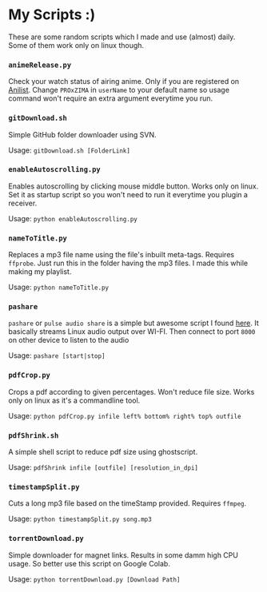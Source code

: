 # My Scripts :)

These are some random scripts which I made and use (almost) daily.<br>Some of them work only on linux though.

### `animeRelease.py`
Check your watch status of airing anime. Only if you are registered on [Anilist](https://anilist.co/). Change `PROxZIMA` in `userName` to your default name so usage command won't require an extra argument everytime you run.

### `gitDownload.sh`
Simple GitHub folder downloader using SVN.

Usage: `gitDownload.sh [FolderLink]`

### `enableAutoscrolling.py`
Enables autoscrolling by clicking mouse middle button. Works only on linux. Set it as startup script so you won't need to run it everytime you plugin a receiver.

Usage: `python enableAutoscrolling.py`

### `nameToTitle.py`
Replaces a mp3 file name using the file's inbuilt meta-tags. Requires `ffprobe`. Just run this in the folder having the mp3 files. I made this while making my playlist.

Usage: `python nameToTitle.py`

### `pashare`
`pashare` or `pulse audio share` is a simple but awesome script I found [here](https://superuser.com/a/750324). It basically streams Linux audio output over WI-FI. Then connect to port `8000` on other device to listen to the audio

Usage: `pashare [start|stop]`

### `pdfCrop.py`
Crops a pdf according to given percentages. Won't reduce file size. Works only on linux as it's a commandline tool.

Usage: `python pdfCrop.py infile left% bottom% right% top% outfile`

### `pdfShrink.sh`
A simple shell script to reduce pdf size using ghostscript.

Usage: `pdfShrink infile [outfile] [resolution_in_dpi]`

### `timestampSplit.py`
Cuts a long mp3 file based on the timeStamp provided. Requires `ffmpeg`.

Usage: `python timestampSplit.py song.mp3`

### `torrentDownload.py`
Simple downloader for magnet links. Results in some damm high CPU usage. So better use this script on Google Colab.

Usage: `python torrentDownload.py [Download Path]`
